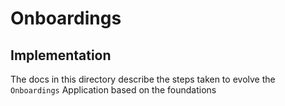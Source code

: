# Onboardings

## Implementation

The docs in this directory describe the steps taken to evolve the `Onboardings` Application
based on the foundations
